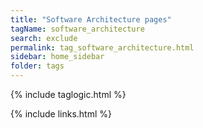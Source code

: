 ```yaml
---
title: "Software Architecture pages"
tagName: software_architecture
search: exclude
permalink: tag_software_architecture.html
sidebar: home_sidebar
folder: tags
---
```

{% include taglogic.html %}

{% include links.html %}
